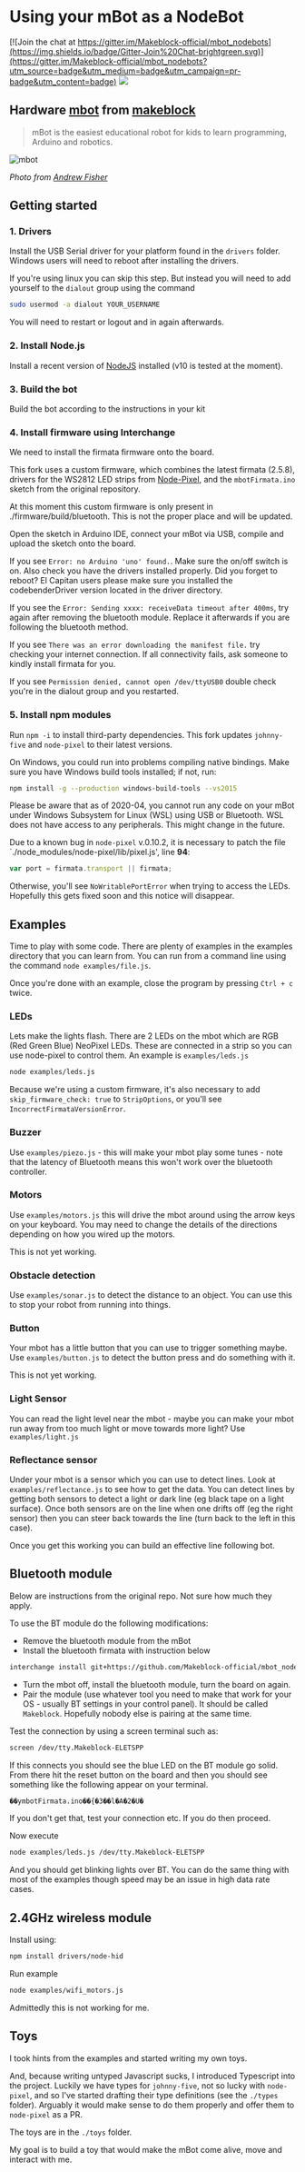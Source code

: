 # Using your mBot as a NodeBot

[![Join the chat at https://gitter.im/Makeblock-official/mbot_nodebots](https://img.shields.io/badge/Gitter-Join%20Chat-brightgreen.svg)](https://gitter.im/Makeblock-official/mbot_nodebots?utm_source=badge&utm_medium=badge&utm_campaign=pr-badge&utm_content=badge)
![](https://img.shields.io/badge/status-Stable-green.svg)

## Hardware [mbot](http://mblock.cc/) from [makeblock](http://www.makeblock.cc/)

> mBot is the easiest educational robot for kids to learn programming, Arduino and robotics.

![mbot](https://cloud.githubusercontent.com/assets/1183541/7513052/80e6dfc0-f4f4-11e4-94b8-76d3ee166cd2.jpg)

*Photo from [Andrew Fisher](https://twitter.com/ajfisher)*

## Getting started

### 1. Drivers

Install the USB Serial driver for your platform found in the `drivers` folder.
Windows users will need to reboot after installing the drivers.

If you're using linux you can skip this step. But instead you will need to add yourself to the `dialout` group using the command

```bash
sudo usermod -a dialout YOUR_USERNAME
```

You will need to restart or logout and in again afterwards.

### 2. Install Node.js

Install a recent version of [NodeJS](https://nodejs.org) installed (v10 is tested at the moment).

### 3. Build the bot

Build the bot according to the instructions in your kit

### 4. Install firmware using Interchange

We need to install the firmata firmware onto the board.

This fork uses a custom firmware, which combines the latest firmata (2.5.8), drivers for the WS2812 LED strips from [Node-Pixel](https://github.com/ajfisher/node-pixel), and the `mbotFirmata.ino` sketch from the original repository.

At this moment this custom firmware is only present in ./firmware/build/bluetooth. This is not the proper place and will be updated.

Open the sketch in Arduino IDE, connect your mBot via USB, compile and upload the sketch onto the board.

If you see `Error: no Arduino 'uno' found.`. Make sure the on/off switch is on. Also check you have the drivers installed properly. Did you forget to reboot? El Capitan users please make sure you installed the codebenderDriver version located in the driver directory.

If you see the `Error: Sending xxxx: receiveData timeout after 400ms`, try again after removing the bluetooth module. Replace it afterwards if you are following the bluetooth method.

If you see `There was an error downloading the manifest file.` try checking your internet connection. If all connectivity fails, ask someone to kindly install firmata for you.

If you see `Permission denied, cannot open /dev/ttyUSB0` double check you're in the dialout group and you restarted.

### 5. Install npm modules

Run `npm -i` to install third-party dependencies. This fork updates `johnny-five` and `node-pixel` to their latest versions.

On Windows, you could run into problems compiling native bindings. Make sure you have Windows build tools installed; if not, run:

```bash
npm install -g --production windows-build-tools --vs2015
```

Please be aware that as of 2020-04, you cannot run any code on your mBot under Windows Subsystem for Linux (WSL) using USB or Bluetooth. WSL does not have access to any peripherals. This might change in the future.

Due to a known bug in `node-pixel` v.0.10.2, it is necessary to patch the file `./node_modules/node-pixel/lib/pixel.js', line **94**:

```javascript
var port = firmata.transport || firmata;
```

Otherwise, you'll see `NoWritablePortError` when trying to access the LEDs. Hopefully this gets fixed soon and this notice will disappear.

## Examples

Time to play with some code. There are plenty of examples in the examples directory that you can learn from. You can run from a command line using the command `node examples/file.js`.

Once you're done with an example, close the program by pressing `Ctrl + c` twice.

### LEDs

Lets make the lights flash. There are 2 LEDs on the mbot which are RGB (Red Green Blue) NeoPixel LEDs. These are connected in a strip so you can use node-pixel to control them. An example is `examples/leds.js`

```bash
node examples/leds.js
```

Because we're using a custom firmware, it's also necessary to add `skip_firmware_check: true` to `StripOptions`, or you'll see `IncorrectFirmataVersionError`.

### Buzzer

Use `examples/piezo.js` - this will make your mbot play some tunes - note that
the latency of Bluetooth means this won't work over the bluetooth controller.

### Motors

Use `examples/motors.js` this will drive the mbot around using the arrow keys on
your keyboard. You may need to change the details of the directions depending on
how you wired up the motors.

This is not yet working.

### Obstacle detection

Use `examples/sonar.js` to detect the distance to an object. You can use this to
stop your robot from running into things.

### Button

Your mbot has a little button that you can use to trigger something maybe. Use
`examples/button.js` to detect the button press and do something with it.

This is not yet working.

### Light Sensor

You can read the light level near the mbot - maybe you can make your mbot
run away from too much light or move towards more light? Use `examples/light.js`

### Reflectance sensor

Under your mbot is a sensor which you can use to detect lines. Look at
`examples/reflectance.js` to see how to get the data. You can detect lines by
getting both sensors to detect a light or dark line (eg black tape on a light
surface). Once both sensors are on the line when one drifts off (eg the right
sensor) then you can steer back towards the line (turn back to the left in this
case).

Once you get this working you can build an effective line following bot.

## Bluetooth module

Below are instructions from the original repo. Not sure how much they apply.

To use the BT module do the following modifications:

* Remove the bluetooth module from the mBot
* Install the bluetooth firmata with instruction below

```bash
interchange install git+https://github.com/Makeblock-official/mbot_nodebots -a uno --firmata=bluetooth
```

* Turn the mbot off, install the bluetooth module, turn the board on again.
* Pair the module (use whatever tool you need to make that work for your OS -
usually BT settings in your control panel). It should be called `Makeblock`. Hopefully nobody else is pairing at the same time.

Test the connection by using a screen terminal such as:

```bash
screen /dev/tty.Makeblock-ELETSPP
```

If this connects you should see the blue LED on the BT module go solid. From there
hit the reset button on the board and then you should see something like the following
appear on your terminal.

```bash
��ymbotFirmata.ino��{�3��l�A�2�U�
```

If you don't get that, test your connection etc. If you do then proceed.

Now execute

```bash
node examples/leds.js /dev/tty.Makeblock-ELETSPP
```

And you should get blinking lights over BT. You can do the same thing with
most of the examples though speed may be an issue in high data rate cases.

## 2.4GHz wireless module

Install using:

```bash
npm install drivers/node-hid
```

Run example

```bash
node examples/wifi_motors.js
```

Admittedly this is not working for me.

## Toys

I took hints from the examples and started writing my own toys.

And, because writing untyped Javascript sucks, I introduced Typescript into the project. Luckily we have types for `johnny-five`, not so lucky with `node-pixel`, and so I've started drafting their type definitions (see the `./types` folder). Arguably it would make sense to do them properly and offer them to `node-pixel` as a PR.

The toys are in the `./toys` folder.

My goal is to build a toy that would make the mBot come alive, move and interact with me.